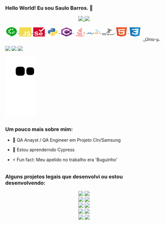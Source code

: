 ### Hello World! Eu sou Saulo Barros. 👋

<div align="center">
  <a href="https://github.com/dinosaulo">
  <img height="180em" src="https://github-readme-stats.vercel.app/api?username=dinosaulo&show_icons=true&theme=dracula&include_all_commits=true&count_private=true"/>
  <img height="180em" src="https://github-readme-stats.vercel.app/api/top-langs/?username=dinosaulo&layout=compact&langs_count=7&theme=dracula"/>
</div>
  
<div style="display: inline_block"><br>
  <img align="center" alt="Dino-Cucumber" height="30" width="40" src="https://raw.githubusercontent.com/devicons/devicon/master/icons/cucumber/cucumber-plain.svg">
  <img align="center" alt="Dino-Js" height="30" width="40" src="https://raw.githubusercontent.com/devicons/devicon/master/icons/javascript/javascript-plain.svg">
  <img align="center" alt="Dino-Selenium" height="30" width="40" src="https://raw.githubusercontent.com/devicons/devicon/master/icons/selenium/selenium-original.svg">
  <img align="center" alt="Dino-Python" height="30" width="40" src="https://raw.githubusercontent.com/devicons/devicon/master/icons/python/python-original.svg">
  <img align="center" alt="Dino-Csharp" height="30" width="40" src="https://raw.githubusercontent.com/devicons/devicon/master/icons/csharp/csharp-original.svg">
  <img align="center" alt="Dino-Java" height="30" width="40" src="https://raw.githubusercontent.com/devicons/devicon/master/icons/java/java-plain.svg">
  <img align="center" alt="Dino-SQL" height="30" width="40" src="https://raw.githubusercontent.com/devicons/devicon/master/icons/mysql/mysql-original-wordmark.svg">
  <img align="center" alt="Dino-sqlServer" height="30" width="40" src="https://raw.githubusercontent.com/devicons/devicon/master/icons/microsoftsqlserver/microsoftsqlserver-plain-wordmark.svg">
  <img align="center" alt="Dino-HTML" height="30" width="40" src="https://raw.githubusercontent.com/devicons/devicon/master/icons/html5/html5-original.svg">
  <img align="center" alt="Dino-CSS" height="30" width="40" src="https://raw.githubusercontent.com/devicons/devicon/master/icons/css3/css3-original.svg">

  <img align="right" alt="Dino-pic" height="150" style="border-radius:50px;" src="https://media-exp1.licdn.com/dms/image/C4D03AQGyC1cDK6pxww/profile-displayphoto-shrink_200_200/0/1598806804439?e=1659571200&v=beta&t=akK3nt3BaWAk0FfhaoJG-x7hWWHT-SMnHCaqdELkjok">
</div>
  
  
  ##
 
<div> 
  <a href="https://instagram.com/din0saulo" target="_blank"><img src="https://img.shields.io/badge/-Instagram-%23E4405F?style=for-the-badge&logo=instagram&logoColor=white" target="_blank"></a>
  <a href = "mailto:saulbpt@gmail.com"><img src="https://img.shields.io/badge/-Gmail-%23333?style=for-the-badge&logo=gmail&logoColor=white" target="_blank"></a>
  <a href="https://www.linkedin.com/in/saulo--barros/" target="_blank"><img src="https://img.shields.io/badge/-LinkedIn-%230077B5?style=for-the-badge&logo=linkedin&logoColor=white" target="_blank"></a> 
 
  ![Snake animation](https://github.com/dinosaulo/dinosaulo/blob/output/github-contribution-grid-snake.svg)
 
</div>
 
  ##
  
 ### Um pouco mais sobre mim:

- 🔭 QA Anayst / QA Engineer em Projeto CIn/Samsung
- 🌱 Estou aprenderndo Cypress
- ⚡ Fun fact: Meu apelido no trabalho era 'Buguinho'

   ##
  
 ### Alguns projetos legais que desenvolvi ou estou desenvolvendo:
 
 <div align="center">
  <img height="120em" src="https://github-readme-stats.vercel.app/api/pin/?username=dinosaulo&repo=seubarriga_api_cypress_automation"/>
  <img height="120em" src="https://github-readme-stats.vercel.app/api/pin/?username=dinosaulo&repo=seubarriga-cypress-automation"/>
</div>
 <div align="center">
  <img height="120em" src="https://github-readme-stats.vercel.app/api/pin/?username=dinosaulo&repo=Automacao_Testes_UI_Lojinha"/>
  <img height="120em" src="https://github-readme-stats.vercel.app/api/pin/?username=dinosaulo&repo=Automacao_Testes_UI_Lojinha"/>
</div>
<div align="center">
  <img height="120em" src="https://github-readme-stats.vercel.app/api/pin/?username=dinosaulo&repo=tc_automation_module1"/>
  <img height="120em" src="https://github-readme-stats.vercel.app/api/pin/?username=dinosaulo&repo=tc_automation_module2"/>
</div>
<div align="center">
  <img height="120em" src="https://github-readme-stats.vercel.app/api/pin/?username=dinosaulo&repo=Automacao_Testes_UI_Lojinha"/>
  <img height="120em" src="https://github-readme-stats.vercel.app/api/pin/?username=dinosaulo&repo=Automacao_Testes_API_Lojinha"/>
</div>
<div align="center">
  <img height="120em" src="https://github-readme-stats.vercel.app/api/pin/?username=dinosaulo&repo=FAST-maven-plugin"/>
  <img height="120em" src="https://github-readme-stats.vercel.app/api/pin/?username=dinosaulo&repo=maven-FAST"/>
</div>


